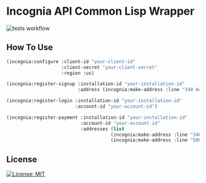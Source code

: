# Incognia API Common Lisp Wrapper
![tests workflow](https://github.com/alangalvino/incognia-wrapper/workflows/.github/workflows/tests.yml/badge.svg)

## How To Use

```lisp
(incognia:configure :client-id "your-client-id"
                    :client-secret "your-client-secret"
                    :region :us)

(incognia:register-signup :installation-id "your-installation-id"
                          :address (incognia:make-address :line "340 Avenue, CA"))

(incognia:register-login :installation-id "your-installation-id"
                         :account-id "your-account-id")

(incognia:register-payment :installation-id "your-installation-id"
                           :account-id "your-account-id"
                           :addresses (list
                                      (incognia:make-address :line "340 Avenue, CA" :type :|home|)
                                      (incognia:make-address :line "500 Street, CA" :type :|billing|)))
```

## License

 [![License: MIT](https://img.shields.io/badge/License-MIT-yellow.svg)](https://opensource.org/licenses/MIT)
